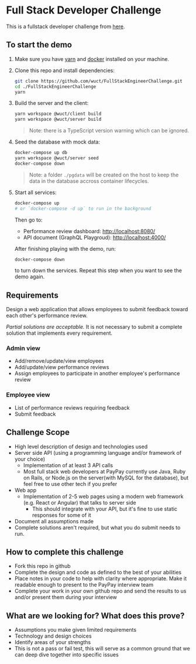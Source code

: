 # Full Stack Developer Challenge
This is a fullstack developer challenge from [here](https://github.com/Pay-Baymax/FullStackEngineerChallenge).

## To start the demo

1. Make sure you have [yarn](https://yarnpkg.com/lang/en/docs/install/) and [docker](https://docs.docker.com/install/) installed on your machine.
2. Clone this repo and install dependencies:
  
      ```sh
      git clone https://github.com/wuct/FullStackEngineerChallenge.git
      cd ./FullStackEngineerChallenge
      yarn 
      ```

3. Build the server and the client:

      ```sh
      yarn workspace @wuct/client build
      yarn workspace @wuct/server build
      ```

    > Note: there is a TypeScript version warning which can be ignored. 

4. Seed the database with mock data:

      ```sh
      docker-compose up db
      yarn workspace @wuct/server seed
      docker-compose down 
      ```

    > Note: a folder `./pgdata` will be created on the host to keep the data in the database accross container lifecycles.

5. Start all services:

      ```sh
      docker-compose up 
      # or `docker-compose -d up` to run in the background
      ```

    Then go to:

    - Performance review dashboard: [http://localhost:8080/]() 
    - API document (GraphQL Playgroud): [http://localhost:4000/]() 

    After finishing playing with the demo, run:

    ```sh
    docker-compose down 
    ```

    to turn down the services. Repeat this step when you want to see the demo again.
## 

## Requirements
Design a web application that allows employees to submit feedback toward each other's performance review.

*Partial solutions are acceptable.*  It is not necessary to submit a complete solution that implements every requirement.

### Admin view
* Add/remove/update/view employees
* Add/update/view performance reviews
* Assign employees to participate in another employee's performance review

### Employee view
* List of performance reviews requiring feedback
* Submit feedback

## Challenge Scope
* High level description of design and technologies used
* Server side API (using a programming language and/or framework of your choice)
  * Implementation of at least 3 API calls
  * Most full stack web developers at PayPay currently use Java, Ruby on Rails, or Node.js on the server(with MySQL for the database), but feel free to use other tech if you prefer
* Web app
  * Implementation of 2-5 web pages using a modern web framework (e.g. React or Angular) that talks to server side
    * This should integrate with your API, but it's fine to use static responses for some of it 
* Document all assumptions made
* Complete solutions aren't required, but what you do submit needs to run.

## How to complete this challenge
* Fork this repo in github
* Complete the design and code as defined to the best of your abilities
* Place notes in your code to help with clarity where appropriate. Make it readable enough to present to the PayPay interview team
* Complete your work in your own github repo and send the results to us and/or present them during your interview

## What are we looking for? What does this prove?
* Assumptions you make given limited requirements
* Technology and design choices
* Identify areas of your strengths
* This is not a pass or fail test, this will serve as a common ground that we can deep dive together into specific issues

